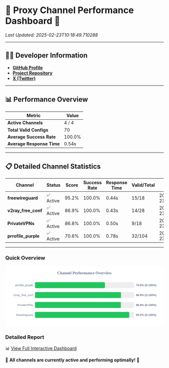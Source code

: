 # 🌟 Proxy Channel Performance Dashboard 🌟

_Last Updated: 2025-02-23T10:18:49.710288_

---

## 👩‍💻 Developer Information

- **[GitHub Profile](https://github.com/4n0nymou3)**  
- **[Project Repository](https://github.com/4n0nymou3/multi-proxy-config-fetcher)**  
- **[X (Twitter)](https://x.com/4n0nymou3)**  

---

## 📊 Performance Overview

| Metric                | Value       |
|-----------------------|-------------|
| **Active Channels**   | 4 / 4       |
| **Total Valid Configs** | 70          |
| **Average Success Rate** | 100.0%      |
| **Average Response Time** | 0.54s       |

---

## 📋 Detailed Channel Statistics

| Channel          | Status     | Score  | Success Rate | Response Time | Valid/Total | Last Success               |
|------------------|------------|--------|--------------|---------------|-------------|----------------------------|
| **freewireguard**  | ✅ Active  | 95.2%  | 100.0% | 0.44s         | 15/18       | 2025-02-23T10:18:49.708951 |
| **v2ray_free_conf**  | ✅ Active  | 86.9%  | 100.0% | 0.43s         | 14/28       | 2025-02-23T10:18:48.703796 |
| **PrivateVPNs**  | ✅ Active  | 86.8%  | 100.0% | 0.50s         | 9/18       | 2025-02-23T10:18:49.238777 |
| **prrofile_purple**  | ✅ Active  | 70.6%  | 100.0% | 0.78s         | 32/104       | 2025-02-23T10:18:48.244794 |

---

### Quick Overview
<div align="center">
  <a href="https://raw.githubusercontent.com/nullluser/NullRepo/refs/heads/main/assets/channel_stats_chart.svg">
    <img src="https://raw.githubusercontent.com/nullluser/NullRepo/refs/heads/main/assets/channel_stats_chart.svg" alt="Source Performance Statistics" width="800">
  </a>
</div>

### Detailed Report
📊 [View Full Interactive Dashboard](https://htmlpreview.github.io/?https://github.com/nullluser/NullRepo/blob/main/assets/performance_report.html)

🎉 **All channels are currently active and performing optimally!** 🎉
